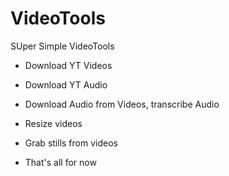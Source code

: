 # VideoTools
SUper Simple VideoTools
- Download YT Videos
- Download YT Audio
- Download Audio from Videos, transcribe Audio
- Resize videos
- Grab stills from videos

- That's all for now
